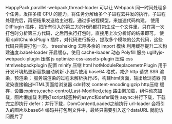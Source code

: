 HappyPack,parallel-webpack,thread-loader 可以让 Webpack 同一时间处理多个任务，发挥多核 CPU 的能力，将任务分解给多个子进程去并发的执行，子进程处理完后，再把结果发送给主进程。通过多进程模型，来加速代码构建。
使用 DllPlugin 插件，把所有引入的第三方的代码都打包生成一个文件里，只在第一次打包时分析第三方代码，之后再执行打包时，直接用上次分析好的结果即可。
使用 splitChunksPlugin 插件，对代码进行拆分，提取多个模块的公共代码，这些代码只需要打包一次。
treeshaking 去除多余的 import 模块
利用缓存提升二次构建速度:babel-loader 开启缓存，使用 cache-loader
动态 Polyfill 服务
uglifyjs-webpack-plugin 压缩 js
optimize-css-assets-plugin 压缩 css
htmlwebpackplugin 配置 minify 压缩 html
hotModuleReplacemetnPlugin 用于开发环境热更新替换自动刷新
小图片使用 base64 格式，减少 http 请求
SSR 渲染，预渲染；
服务端渲染的过程未解析执行JS，构建html页面，输出给浏览器
预渲染直接输出HTML页面给浏览器
cdn转发
content-encoding:gzip http压缩
缓存，设置expires,cache-control,Last-Modified,etag
路由懒加载，组件动态加载，图片懒加载
利用好script标签种的async和defer属性
async:并行下载，下载完立即执行
defer：并行下载，DomContentLoaded之前执行
url-loader 会将引入的图片以base64 编码并打包到文件中，最终只需要引入这个dataURL 就能访问图片了
